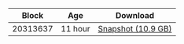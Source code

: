 |     Block   |     Age     |   Download  |
| ----------- | ----------- | ----------- |
|   20313637   |  11 hour | [Snapshot (10.9 GB)](https://s3.eu-central-1.amazonaws.com/w3coins.io/snapshots/band-mainnet/band_snapsot_latest.tar.lz4)  |
